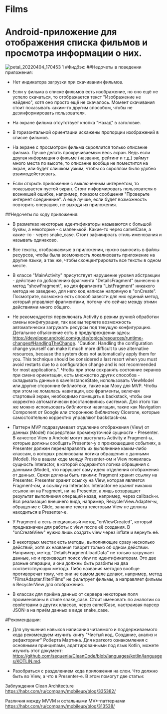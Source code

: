# Films
# Android-приложение для отображения списка фильмов и просмотра информации о них.
![petal_20220404_170453 1](https://user-images.githubusercontent.com/90905407/161551401-39dcd8c4-22b9-4efa-84f4-b78808d0d5d1.gif)
#Фидбэк:
##Недочеты в поведении приложения:
- Нет индикатора загрузки при скачивании фильмов.

- Если у фильма в списке фильмов есть изображение, но оно ещё не успело скачаться, то отображается текст "Изображение не найдено", хотя оно просто ещё не скачалось. Момент скачивания стоит показывать каким-то другим способом, чтобы не дезинформировать пользователя.

- На экране фильма отсутствует кнопка "Назад" в заголовке.

- В горизонтальной ориентации искажены пропорции изображений в списке фильмов.

- На экране с просмотром фильма скроллится только описание фильма. Лучше делать прокручиваемым весь экран. Ведь если другая информация о фильме (название, рейтинг и т.д.) займут много места по высоте, то описание вообще не поместится на экран, или будет слишком узким, чтобы со скроллом было удобно взаимодействовать.

- Если открыть приложение с выключенным интернетом, то показывается пустой экран. Стоит информировать пользователя о возникшей ошибке, например, показом сообщения "Проверьте интернет соединение". А ещё лучше, если будет возможность повторить операцию, не выходя из приложения.

##Недочеты по коду приложения:
- В разметках некоторые идентификаторы называются с большой буквы, а некоторые - с маленькой. Какие-то через camelCase, а какие-то - через snake_case. Стоит зафикироать стиль именования и называть одинаково.

- Все тексты, отображаемые в приложении, нужно выносить в файлы ресурсов, чтобы была возможность локализовать приложение на другие языки, а так же, чтобы сконцентрировать все тексты в одном месте.

- В классе "MainActivity" присутствует нарушение уровня абстракции - действие по добавлению фрагмента "DetailsFragment" вынесено в метод "showFragment", но для фрагмента "ListFragment" никакого метода не заведено, для него код написан напрямую в "onCreate". Посмотрите, возможно есть способ завести для них единый метод, который управляет фрагментами, потому что сейчас между этими действиями много общего.

- Не рекомендуется переключать Activity в режим ручной обработки смены конфигурации, так как вы теряете возможность автоматически загружать ресурсы под текущую конфигурацию. Детальное объяснение есть в предупреждении здесь: https://developer.android.com/guide/topics/resources/runtime-changes#HandlingTheChange. "Caution: Handling the configuration change yourself can make it much more difficult to use alternative resources, because the system does not automatically apply them for you. This technique should be considered a last resort when you must avoid restarts due to a configuration change and is not recommended for most applications.". Чтобы при этом сохранять состояние экранов при смене ориентации, есть множество других способов - складывать данные в saveInstanceState, использовать ViewModel или другие сторонние библиотеки, такие как Moxy для MVP. Чтобы при этом не ломалась навигация, все фрагменты, включая стартовый экран, необходимо помещать в backstack, чтобы они корректно автоматически восстановились системой. Для этого так же можно использовать библиотеки навигации, такие как Navigation Component от Google или стороннюю библиотеку Cicerone, которые самостоятельно корректно управляют backstack-ом.



- Паттерн MVP подразумевает отделение отображения (View) от данных (Model) посредством промежуточной сущности - Presenter. В качестве View в Android могут выступать Activity и Fragment-ы, которые должны сообщать Presenter-у о произошедших событиях, а Presenter должен перенаправлять их выполнение каким-либо классам, в которых реализована логика обращения с данными (Model). Но в вашем коде между Presenter-ом и View появилась сущность Interactor, в которой содержится логика обращения с данными (Model), что нарушает саму идею отделения отображения от данных. Связи должны быть такими: Fragment хранит ссылку на Presenter. Presenter хранит ссылку на View, которая является Fragment-ом, и ссылку на Interactor. Interactor не хранит никаких ссылок ни на Fragment, ни на Presenter, а лишь возвращает результат выполнения операций назад, например, через callback-и. Вся реализация внешнего вида, например, RecyclerView.Adapter-ы, обращение с Glide, занание текста текстовым View не должны находиться в Presenter-е.



- У Fragment-а есть специальный метод "onViewCreated", который предназначен для работы с view после её создания. В "onCreateView" нужно лишь создать view через inflate и вернуть её.

- В некоторых местах есть методы, выполняющие сразу несколько действий, хотя их названия говорят только об одном действии. Например, метод "DetailsFragment.loadData" не только загружает данные, но и производит поиск view по идентификаторам. Это две разные операции, и они должны быть разбиты на два соответствующих метода. Либо названия методов вообще противоречат тому, что они не самом деле делают, например, метод "FilmsAdapter.filterFilms" не фильтрует фильмы, а направляет фильмы в RecyclerView для отображения.

- В классах для приёма данных от сервера некоторые поля проименованы в стиле snake_case. Стоит именовать по аналогии со свойствами в других классах, через camelCase, настраивая парсер JSON-а на приём данных в виде snake_case.

#Рекомендации:
- Для улучшения навыков написания читаемого и поддерживаемого кода рекомендуем изучить книгу "Чистый код. Создание, анализ и рефакторинг" Роберта Мартина. Для краткого ознакомления с основными принципами, адаптированными под язык Kotlin, можете изучить этот документ: https://github.com/sequenia/CleanCode/blob/languages/kotlin/languages/KOTLIN.md.

- Разобраться с разделением кода приложения на слои. Что должно быть во View, а что в Presenter-е. В этом помогут две статьи:

Заблуждения Clean Architecture https://habr.com/ru/company/mobileup/blog/335382/

Различия между MVVM и остальными MV*-паттернами https://habr.com/ru/company/mobileup/blog/313538/

